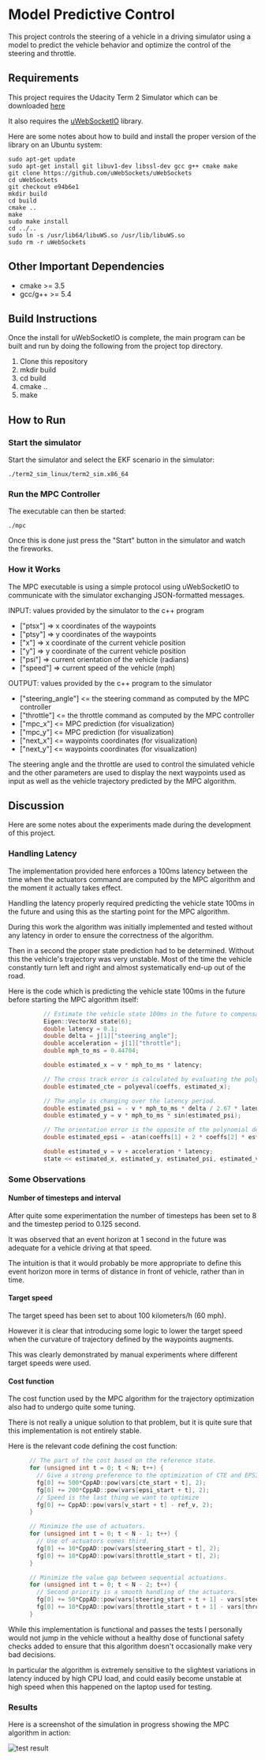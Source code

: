 # Model Predictive Control

This project controls the steering of a vehicle in a driving simulator
using a model to predict the vehicle behavior and optimize the control
of the steering and throttle.

[//]: # (Image References)

[image01]: ./images/model-predictive-control.png "Model Predictive Control"

## Requirements

This project requires the Udacity Term 2 Simulator which can be downloaded
[here](https://github.com/udacity/self-driving-car-sim/releases)

It also requires the [uWebSocketIO](https://github.com/uWebSockets/uWebSockets)
library.

Here are some notes about how to build and install the proper version of the
library on an Ubuntu system:

    sudo apt-get update
    sudo apt-get install git libuv1-dev libssl-dev gcc g++ cmake make
    git clone https://github.com/uWebSockets/uWebSockets
    cd uWebSockets
    git checkout e94b6e1
    mkdir build
    cd build
    cmake ..
    make
    sudo make install
    cd ../..
    sudo ln -s /usr/lib64/libuWS.so /usr/lib/libuWS.so
    sudo rm -r uWebSockets

## Other Important Dependencies

* cmake >= 3.5
* gcc/g++ >= 5.4

## Build Instructions

Once the install for uWebSocketIO is complete, the main program can be built
and run by doing the following from the project top directory.

1. Clone this repository
2. mkdir build
3. cd build
4. cmake ..
5. make

## How to Run

### Start the simulator

Start the simulator and select the EKF scenario in the simulator:

    ./term2_sim_linux/term2_sim.x86_64

### Run the MPC Controller

The executable can then be started:

    ./mpc

Once this is done just press the "Start" button in the simulator and
watch the fireworks.

### How it Works

The MPC executable is using a simple protocol using uWebSocketIO to
communicate with the simulator exchanging JSON-formatted messages.

INPUT: values provided by the simulator to the c++ program

* ["ptsx"] => x coordinates of the waypoints
* ["ptsy"] => y coordinates of the waypoints
* ["x"] => x coordinate of the current vehicle position
* ["y"] => y coordinate of the current vehicle position
* ["psi"] =>  current orientation of the vehicle (radians)
* ["speed"] =>  current speed of the vehicle (mph)

OUTPUT: values provided by the c++ program to the simulator

* ["steering_angle"] <= the steering command as computed by the MPC controller
* ["throttle"] <= the throttle command as computed by the MPC controller
* ["mpc_x"] <= MPC prediction (for visualization)
* ["mpc_y"] <= MPC prediction (for visualization)
* ["next_x"] <= waypoints coordinates (for visualization)
* ["next_y"] <= waypoints coordinates (for visualization)

The steering angle and the throttle are used to control the simulated vehicle
and the other parameters are used to display the next waypoints used as input
as well as the vehicle trajectory predicted by the MPC algorithm.

## Discussion

Here are some notes about the experiments made during the development of this project.

### Handling Latency

The implementation provided here enforces a 100ms latency between the time when the
actuators command are computed by the MPC algorithm and the moment it actually takes
effect.

Handling the latency properly required predicting the vehicle state 100ms in the
future and using this as the starting point for the MPC algorithm.

During this work the algorithm was initially implemented and tested without any latency
in order to ensure the correctness of the algorithm.

Then in a second the proper state prediction had to be determined. Without this the vehicle's
trajectory was very unstable. Most of the time the vehicle constantly turn left and right
and almost systematically end-up out of the road.

Here is the code which is predicting the vehicle state 100ms in the future before starting
the MPC algorithm itself:

~~~.c++
          // Estimate the vehicle state 100ms in the future to compensate the 100ms latency.
          Eigen::VectorXd state(6);
          double latency = 0.1;
          double delta = j[1]["steering_angle"];
          double acceleration = j[1]["throttle"];
          double mph_to_ms = 0.44704;

          double estimated_x = v * mph_to_ms * latency;

          // The cross track error is calculated by evaluating the polynomial at x = 0.0.
          double estimated_cte = polyeval(coeffs, estimated_x);

          // The angle is changing over the latency period.
          double estimated_psi = - v * mph_to_ms * delta / 2.67 * latency;
          double estimated_y = v * mph_to_ms * sin(estimated_psi);

          // The orientation error is the opposite of the polynomial derivative.
          double estimated_epsi = -atan(coeffs[1] + 2 * coeffs[2] * estimated_x + 3 * coeffs[3] * estimated_x * estimated_x) - estimated_psi;

          double estimated_v = v + acceleration * latency;
          state << estimated_x, estimated_y, estimated_psi, estimated_v, estimated_cte, estimated_epsi;

~~~

### Some Observations

#### Number of timesteps and interval

After quite some experimentation the number of timesteps  has been set to 8
and the timestep period to 0.125 second.

It was observed that an event horizon at 1 second in the future was adequate for
a vehicle driving at that speed.

The intuition is that it would probably be more appropriate to define this event
horizon more in terms of distance in front of vehicle, rather than in time.

#### Target speed

The target speed has been set to about 100 kilometers/h (60 mph).

However it is clear that introducing some logic to lower the target speed when
the curvature of trajectory defined by the waypoints augments.

This was clearly demonstrated by manual experiments where different target speeds
were used.

#### Cost function

The cost function used by the MPC algorithm for the trajectory optimization also
had to undergo quite some tuning.

There is not really a unique solution to that problem, but it is quite sure that
this implementation is not entirely stable.

Here is the relevant code defining the cost function:

~~~.c++
      // The part of the cost based on the reference state.
      for (unsigned int t = 0; t < N; t++) {
        // Give a strong preference to the optimization of CTE and EPSI second
        fg[0] += 500*CppAD::pow(vars[cte_start + t], 2);
        fg[0] += 200*CppAD::pow(vars[epsi_start + t], 2);
        // Speed is the last thing we want to optimize
        fg[0] += CppAD::pow(vars[v_start + t] - ref_v, 2);
      }

      // Minimize the use of actuators.
      for (unsigned int t = 0; t < N - 1; t++) {
        // Use of actuators comes third.
        fg[0] += 10*CppAD::pow(vars[steering_start + t], 2);
        fg[0] += 10*CppAD::pow(vars[throttle_start + t], 2);
      }

      // Minimize the value gap between sequential actuations.
      for (unsigned int t = 0; t < N - 2; t++) {
        // Second priority is a smooth handling of the actuators.
        fg[0] += 50*CppAD::pow(vars[steering_start + t + 1] - vars[steering_start + t], 2);
        fg[0] += 10*CppAD::pow(vars[throttle_start + t + 1] - vars[throttle_start + t], 2);
      }

~~~

While this implementation is functional and passes the tests I personally would
not jump in the vehicle without a healthy dose of functional safety checks added
to ensure that this algorithm doesn't occasionally make very bad decisions.

In particular the algorithm is extremely sensitive to the slightest variations in latency
induced by high CPU load, and could easily become unstable at high speed when this
happened on the laptop used for testing.

### Results

Here is a screenshot of the simulation in progress showing the MPC algorithm in action:

![test result][image01]
